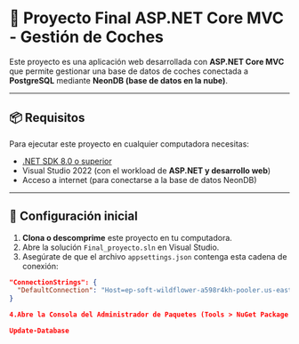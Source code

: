 # 🚗 Proyecto Final ASP.NET Core MVC - Gestión de Coches

Este proyecto es una aplicación web desarrollada con **ASP.NET Core MVC** que permite gestionar una base de datos de coches conectada a **PostgreSQL** mediante **NeonDB (base de datos en la nube)**.

---

## 📦 Requisitos

Para ejecutar este proyecto en cualquier computadora necesitas:

- [.NET SDK 8.0 o superior](https://dotnet.microsoft.com/en-us/download)
- Visual Studio 2022 (con el workload de **ASP.NET y desarrollo web**)
- Acceso a internet (para conectarse a la base de datos NeonDB)

---

## 🔧 Configuración inicial

1. **Clona o descomprime** este proyecto en tu computadora.
2. Abre la solución `Final_proyecto.sln` en Visual Studio.
3. Asegúrate de que el archivo `appsettings.json` contenga esta cadena de conexión:

```json
"ConnectionStrings": {
  "DefaultConnection": "Host=ep-soft-wildflower-a598r4kh-pooler.us-east-2.aws.neon.tech;Port=5432;Database=neondb;Username=neondb_owner;Password=npg_geT1zqna6Cop;SSL Mode=Require;Trust Server Certificate=true"
}

4.Abre la Consola del Administrador de Paquetes (Tools > NuGet Package Manager > Package Manager Console) y ejecuta:

Update-Database
